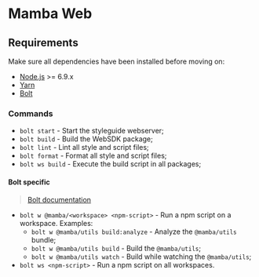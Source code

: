 # Mamba Web

## Requirements

Make sure all dependencies have been installed before moving on:

* [Node.js](http://nodejs.org/) >= 6.9.x
* [Yarn](https://yarnpkg.com/en/docs/install)
* [Bolt](http://boltpkg.com/)

### Commands

* `bolt start` - Start the styleguide webserver;
* `bolt build` - Build the WebSDK package;
* `bolt lint` - Lint all style and script files;
* `bolt format` - Format all style and script files;
* `bolt ws build` - Execute the build script in all packages;

#### Bolt specific
> [Bolt documentation](https://github.com/boltpkg/bolt/blob/master/README.md#commands)

* `bolt w @mamba/<workspace> <npm-script>` - Run a npm script on a workspace. Examples:
  * `bolt w @mamba/utils build:analyze` - Analyze the `@mamba/utils` bundle;
  * `bolt w @mamba/utils build` - Build the `@mamba/utils`;
  * `bolt w @mamba/utils watch` - Build while watching the `@mamba/utils`;
* `bolt ws <npm-script>` - Run a npm script on all workspaces.
